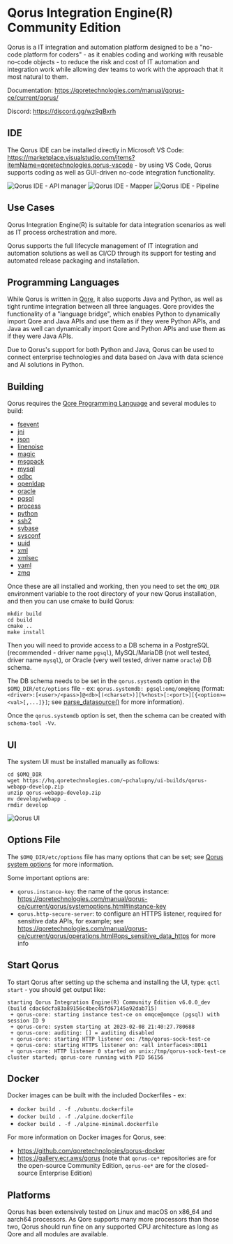 # Qorus Integration Engine(R) Community Edition

Qorus is a IT integration and automation platform designed to be a "no-code platform for coders" - as it enables coding and working with reusable no-code objects - to reduce the risk and cost of IT automation and integration work while allowing dev teams to work with the approach that it most natural to them.

Documentation: https://qoretechnologies.com/manual/qorus-ce/current/qorus/

Discord: https://discord.gg/wz9qBxrh

## IDE

The Qorus IDE can be installed directly in Microsoft VS Code: https://marketplace.visualstudio.com/items?itemName=qoretechnologies.qorus-vscode - by using VS Code, Qorus supports coding as well as GUI-driven no-code integration functionality.

<img alt="Qorus IDE - API manager" src="doxygen/images/Qorus-IDE-4-API-Manager.png"/>
<img alt="Qorus IDE - Mapper" src="doxygen/images/Qorus-IDE-4-Mapper.png"/>
<img alt="Qorus IDE - Pipeline" src="doxygen/images/Qorus-IDE-4-Pipeline.png"/>

## Use Cases

Qorus Integration Engine(R) is suitable for data integration scenarios as well as IT process orchestration and more.

Qorus supports the full lifecycle management of IT integration and automation solutions as well as CI/CD through its support for testing and automated release packaging and installation.

## Programming Languages

While Qorus is written in [Qore](https://github.com/qorelanguage/qore), it also supports Java and Python, as well as tight runtime integration between all three languages.  Qore provides the functionality of a "language bridge", which enables Python to dynamically import Qore and Java APIs and use them as if they were Python APIs, and Java as well can dynamically import Qore and Python APIs and use them as if they were Java APIs.

Due to Qorus's support for both Python and Java, Qorus can be used to connect enterprise technologies and data based on Java with data science and AI solutions in Python.

## Building

Qorus requires the [Qore Programming Language](https://github.com/qorelanguage/qore) and several modules to build:
- [fsevent](https://github.com/qorelanguage/module-fsevent)
- [jni](https://github.com/qorelanguage/module-jni)
- [json](https://github.com/qorelanguage/module-json)
- [linenoise](https://github.com/qorelanguage/module-linenoise)
- [magic](https://github.com/qorelanguage/module-magic)
- [msgpack](https://github.com/qorelanguage/module-msgpack)
- [mysql](https://github.com/qorelanguage/module-mysql)
- [odbc](https://github.com/qorelanguage/module-odbc)
- [openldap](https://github.com/qorelanguage/module-openldap)
- [oracle](https://github.com/qorelanguage/module-oracle)
- [pgsql](https://github.com/qorelanguage/module-pgsql)
- [process](https://github.com/qorelanguage/module-process)
- [python](https://github.com/qorelanguage/module-python)
- [ssh2](https://github.com/qorelanguage/module-ssh2)
- [sybase](https://github.com/qorelanguage/module-sybase)
- [sysconf](https://github.com/qorelanguage/module-sysconf)
- [uuid](https://github.com/qorelanguage/module-uuid)
- [xml](https://github.com/qorelanguage/module-xml)
- [xmlsec](https://github.com/qorelanguage/module-xmlsec)
- [yaml](https://github.com/qorelanguage/module-yaml)
- [zmq](https://github.com/qorelanguage/module-zmq)

Once these are all installed and working, then you need to set the `OMQ_DIR` environment variable to the root directory of your new Qorus installation, and then you can use cmake to build Qorus:
```
mkdir build
cd build
cmake ..
make install
```

Then you will need to provide access to a DB schema in a PostgreSQL (recommended - driver name `pgsql`), MySQL/MariaDB (not well tested, driver name `mysql`), or Oracle (very well tested, driver name `oracle`) DB schema.

The DB schema needs to be set in the `qorus.systemdb` option in the `$OMQ_DIR/etc/options` file - ex: `qorus.systemdb: pgsql:omq/omq@omq` (format: `<driver>:[<user>/<pass>]@<db>[(<charset>)][%<host>[:<port>][{<option>=<val>[,...]}]`; see [parse_datasource()](https://qoretechnologies.com/manual/qorus-ce/current/qore/lang/html/group__dbi__functions.html#ga5bc0c2cfb4f1bfbf73c527f9441a6dbe) for more information).

Once the `qorus.systemdb` option is set, then the schema can be created with `schema-tool -Vv`.

## UI

The system UI must be installed manually as follows:
```
cd $OMQ_DIR
wget https://hq.qoretechnologies.com/~pchalupny/ui-builds/qorus-webapp-develop.zip
unzip qorus-webapp-develop.zip
mv develop/webapp .
rmdir develop
```

<img alt="Qorus UI" src="doxygen/images/Qorus-UI-Workflow-Order-Status.png"/>

## Options File

The `$OMQ_DIR/etc/options` file has many options that can be set; see [Qorus system options](https://qoretechnologies.com/manual/qorus-ce/current/qorus/systemoptions.html) for more information.

Some important options are:
- `qorus.instance-key`: the name of the qorus instance: https://qoretechnologies.com/manual/qorus-ce/current/qorus/systemoptions.html#instance-key
- `qorus.http-secure-server`: to configure an HTTPS listener, required for sensitive data APIs, for example; see https://qoretechnologies.com/manual/qorus-ce/current/qorus/operations.html#ops_sensitive_data_https for more info

## Start Qorus

To start Qorus after setting up the schema and installing the UI, type: `qctl start` - you should get output like:
```
starting Qorus Integration Engine(R) Community Edition v6.0.0_dev (build cdac6dcfa83a89156c4bec45fd67145a92dab715)
 + qorus-core: starting instance test-ce on omqce@omqce (pgsql) with session ID 9
 + qorus-core: system starting at 2023-02-08 21:40:27.780688
 + qorus-core: auditing: [] = auditing disabled
 + qorus-core: starting HTTP listener on: /tmp/qorus-sock-test-ce
 + qorus-core: starting HTTPS listener on: <all interfaces>:8011
 + qorus-core: HTTP listener 0 started on unix:/tmp/qorus-sock-test-ce
cluster started; qorus-core running with PID 56156
```

## Docker

Docker images can be built with the included Dockerfiles - ex:
- `docker build . -f ./ubuntu.dockerfile`
- `docker build . -f ./alpine.dockerfile`
- `docker build . -f ./alpine-minimal.dockerfile`

For more information on Docker images for Qorus, see:
- https://github.com/qoretechnologies/qorus-docker
- https://gallery.ecr.aws/qorus (note that `qorus-ce*` repositories are for the open-source Community Edition, `qorus-ee*` are for the closed-source Enterprise Edition)

## Platforms

Qorus has been extensively tested on Linux and macOS on x86_64 and aarch64 processors.  As Qore supports many more processors than those two, Qorus should run fine on any supported CPU architecture as long as Qore and all modules are available.

